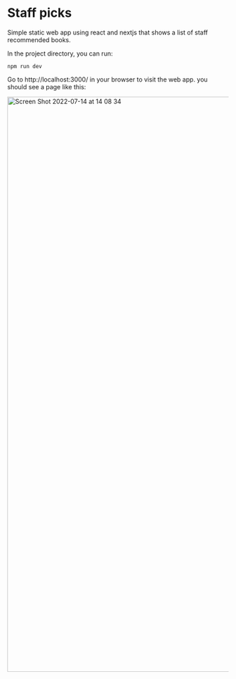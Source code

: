 # Staff picks

Simple static web app using react and nextjs that shows a list of staff recommended books.

In the project directory, you can run:

```
npm run dev
```

Go to http://localhost:3000/ in your browser to visit the web app. you should see a page like this:

<img width="1309" alt="Screen Shot 2022-07-14 at 14 08 34" src="https://user-images.githubusercontent.com/1982588/178978960-6ad4ec2f-126b-4738-b693-502aae5f01b4.png">

